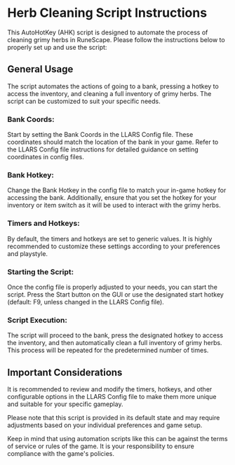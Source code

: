 # Herb Cleaning Script Instructions
This AutoHotKey (AHK) script is designed to automate the process of cleaning grimy herbs in RuneScape. Please follow the instructions below to properly set up and use the script:

## General Usage
The script automates the actions of going to a bank, pressing a hotkey to access the inventory, and cleaning a full inventory of grimy herbs. The script can be customized to suit your specific needs.

### Bank Coords:
Start by setting the Bank Coords in the LLARS Config file. These coordinates should match the location of the bank in your game. Refer to the LLARS Config file instructions for detailed guidance on setting coordinates in config files.

### Bank Hotkey:
Change the Bank Hotkey in the config file to match your in-game hotkey for accessing the bank. Additionally, ensure that you set the hotkey for your inventory or item switch as it will be used to interact with the grimy herbs.

### Timers and Hotkeys:
By default, the timers and hotkeys are set to generic values. It is highly recommended to customize these settings according to your preferences and playstyle.

### Starting the Script:
Once the config file is properly adjusted to your needs, you can start the script. Press the Start button on the GUI or use the designated start hotkey (default: F9, unless changed in the LLARS Config file).

### Script Execution:
The script will proceed to the bank, press the designated hotkey to access the inventory, and then automatically clean a full inventory of grimy herbs. This process will be repeated for the predetermined number of times.

## Important Considerations
It is recommended to review and modify the timers, hotkeys, and other configurable options in the LLARS Config file to make them more unique and suitable for your specific gameplay.

Please note that this script is provided in its default state and may require adjustments based on your individual preferences and game setup.

Keep in mind that using automation scripts like this can be against the terms of service or rules of the game. It is your responsibility to ensure compliance with the game's policies.
